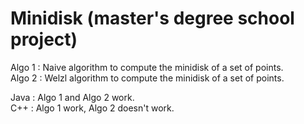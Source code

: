 # Minidisk (master's degree school project)

Algo 1 : Naive algorithm to compute the minidisk of a set of points.  
Algo 2 : Welzl algorithm to compute the minidisk of a set of points.

Java : Algo 1 and Algo 2 work.  
C++ : Algo 1 work, Algo 2 doesn't work.
